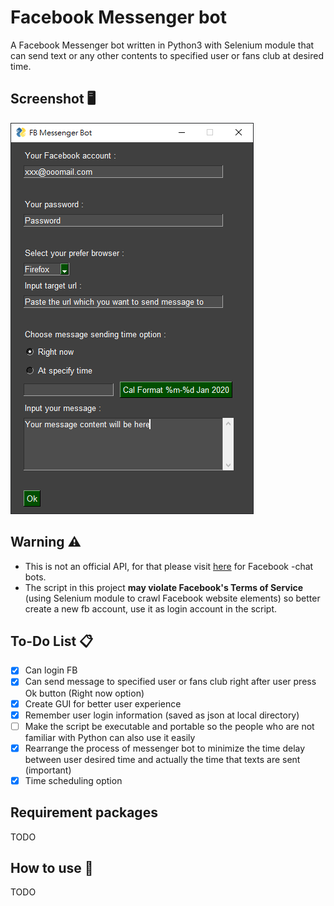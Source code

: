 # Facebook Messenger bot

A Facebook Messenger bot written in Python3 with Selenium module that can send text or any other contents to specified user or fans club at desired time.

## Screenshot 🖥

![screenshot](screenshot/screenshot.png)

## Warning ⚠

- This is not an official API, for that please visit [here](https://developers.facebook.com/docs/messenger-platform) for Facebook -chat bots.
- The script in this project **may violate Facebook's Terms of Service** (using Selenium module to crawl Facebook website elements) so better create a new fb account, use it as login account in the script.

## To-Do List 📋

- [x] Can login FB
- [x] Can send message to specified user or fans club right after user press Ok button (Right now option)
- [x] Create GUI for better user experience
- [x] Remember user login information (saved as json at local directory)
- [ ] Make the script be executable and portable so the people who are not familiar with Python can also use it easily
- [x] Rearrange the process of messenger bot to minimize the time delay between user desired time and actually the time that texts are sent (important)
- [x] Time scheduling option

## Requirement packages

TODO

## How to use 🔰

TODO
